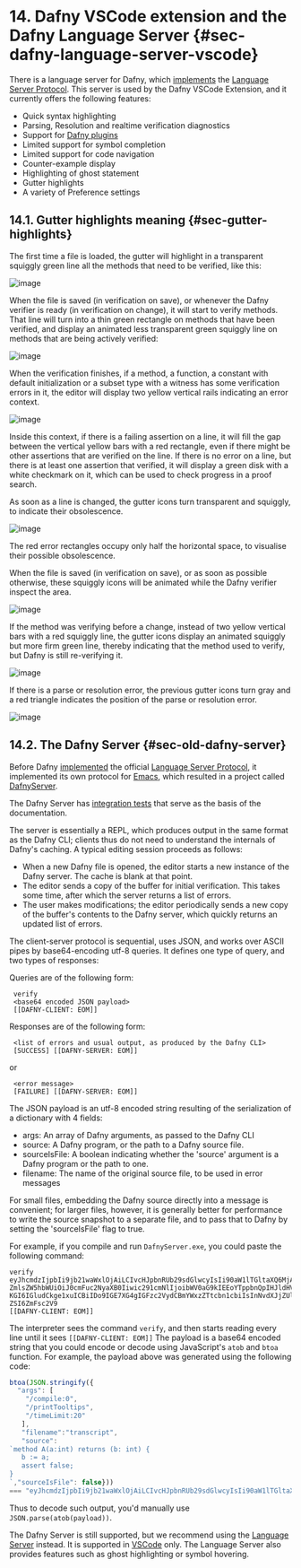 # 14. Dafny VSCode extension and the Dafny Language Server {#sec-dafny-language-server-vscode}

There is a language server for Dafny, which [implements](https://github.com/dafny-lang/dafny/tree/master/Source/DafnyLanguageServer) the [Language Server Protocol](https://microsoft.github.io/language-server-protocol/).
This server is used by the Dafny VSCode Extension, and it currently offers the following features:
- Quick syntax highlighting
- Parsing, Resolution and realtime verification diagnostics
- Support for [Dafny plugins](https://github.com/dafny-lang/dafny/tree/master/Source/DafnyLanguageServer#plugins)
- Limited support for symbol completion
- Limited support for code navigation
- Counter-example display
- Highlighting of ghost statement
- Gutter highlights
- A variety of Preference settings

## 14.1. Gutter highlights meaning {#sec-gutter-highlights}

The first time a file is loaded, the gutter will highlight in a transparent squiggly green line all the methods that need to be verified, like this:

![image](https://user-images.githubusercontent.com/3601079/178058374-a1e5e9ca-2c5e-493a-bb60-d00310962741.png)

When the file is saved (in verification on save), or whenever the Dafny verifier is ready (in verification on change), it will start to verify methods.
That line will turn into a thin green rectangle on methods that have been verified, and display an animated less transparent green squiggly line on methods that are being actively verified:

![image](https://user-images.githubusercontent.com/3601079/178058713-1266a23f-fdb4-4494-844a-488cc214c797.png)

When the verification finishes, if a method, a function, a constant with default initialization or a subset type with a witness has some verification errors in it,
the editor will display two yellow vertical rails indicating an error context.

![image](https://user-images.githubusercontent.com/3601079/178058908-71425938-57a4-454d-805d-2923d7c4de73.png)

Inside this context, if there is a failing assertion on a line,
it will fill the gap between the vertical yellow bars with a red rectangle, even if there might be other assertions that are verified on the line.
If there is no error on a line, but there is at least one assertion that verified, it will display a green disk with a white checkmark on it,
which can be used to check progress in a proof search.

As soon as a line is changed, the gutter icons turn transparent and squiggly, to indicate their obsolescence.

![image](https://user-images.githubusercontent.com/3601079/178063330-dd346ddf-aa60-487e-a368-3a4af572aeac.png)

The red error rectangles occupy only half the horizontal space, to visualise their possible obsolescence.

When the file is saved (in verification on save), or as soon as possible otherwise,
these squiggly icons will be animated while the Dafny verifier inspect the area.

![image](https://user-images.githubusercontent.com/3601079/178063848-d0fb02d9-c743-4ffc-9e34-c5f8731c79d1.png)

If the method was verifying before a change, instead of two yellow vertical bars with a red squiggly line,
the gutter icons display an animated squiggly but more firm green line, thereby indicating that the method used to verify,
but Dafny is still re-verifying it.

![image](https://user-images.githubusercontent.com/3601079/178068281-f15fa83f-6180-4de1-ab63-b65957f6c86b.png)

If there is a parse or resolution error, the previous gutter icons turn gray and a red triangle indicates 
the position of the parse or resolution error.

![image](https://user-images.githubusercontent.com/3601079/178068650-24c14da1-d247-4027-b784-2eb055242e6b.png)


## 14.2. The Dafny Server {#sec-old-dafny-server}

Before Dafny [implemented](https://github.com/dafny-lang/dafny/tree/master/Source/DafnyLanguageServer) the official [Language Server Protocol](https://microsoft.github.io/language-server-protocol/), it implemented its own protocol for [Emacs](https://github.com/boogie-org/boogie-friends), which resulted in a project called [DafnyServer](https://github.com/dafny-lang/dafny/tree/master/Source/DafnyServer).

The Dafny Server has [integration tests](https://github.com/dafny-lang/dafny/tree/master/Test/server) that serve as the basis of the documentation.

The server is essentially a REPL, which produces output in the same format as the Dafny CLI; clients thus
do not need to understand the internals of Dafny's caching.  A typical editing session proceeds as follows:

* When a new Dafny file is opened, the editor starts a new instance of the
  Dafny server.  The cache is blank at that point.
* The editor sends a copy of the buffer for initial verification.  This takes
  some time, after which the server returns a list of errors.
* The user makes modifications; the editor periodically sends a new copy of
  the buffer's contents to the Dafny server, which quickly returns an updated
  list of errors.

The client-server protocol is sequential, uses JSON, and works over ASCII
pipes by base64-encoding utf-8 queries.  It defines one type of query, and two
types of responses:

Queries are of the following form:

     verify
     <base64 encoded JSON payload>
     [[DAFNY-CLIENT: EOM]]

Responses are of the following form:

     <list of errors and usual output, as produced by the Dafny CLI>
     [SUCCESS] [[DAFNY-SERVER: EOM]]

or

     <error message>
     [FAILURE] [[DAFNY-SERVER: EOM]]

The JSON payload is an utf-8 encoded string resulting of the serialization of
a dictionary with 4 fields:
   * args:   An array of Dafny arguments, as passed to the Dafny CLI
   * source: A Dafny program, or the path to a Dafny source file.
   * sourceIsFile: A boolean indicating whether the 'source' argument is a
                   Dafny program or the path to one.
   * filename:     The name of the original source file, to be used in error
                   messages

For small files, embedding the Dafny source directly into a message is
convenient; for larger files, however, it is generally better for performance
to write the source snapshot to a separate file, and to pass that to Dafny
by setting the 'sourceIsFile' flag to true.

For example, if you compile and run `DafnyServer.exe`, you could paste the following command:

<!-- %no-check -->
```dafny
verify
eyJhcmdzIjpbIi9jb21waWxlOjAiLCIvcHJpbnRUb29sdGlwcyIsIi90aW1lTGltaXQ6MjAiXSwi
ZmlsZW5hbWUiOiJ0cmFuc2NyaXB0Iiwic291cmNlIjoibWV0aG9kIEEoYTppbnQpIHJldHVybnMg
KGI6IGludCkge1xuICBiIDo9IGE7XG4gIGFzc2VydCBmYWxzZTtcbn1cbiIsInNvdXJjZUlzRmls
ZSI6ZmFsc2V9
[[DAFNY-CLIENT: EOM]]
```

The interpreter sees the command `verify`, and then starts reading every line until it sees `[[DAFNY-CLIENT: EOM]]`
The payload is a base64 encoded string that you could encode or decode using JavaScript's `atob` and `btoa` function.
For example, the payload above was generated using the following code:
```js
btoa(JSON.stringify({
  "args": [
    "/compile:0",
    "/printTooltips",
    "/timeLimit:20"
   ],
   "filename":"transcript",
   "source":
`method A(a:int) returns (b: int) {
   b := a;
   assert false;
}
`,"sourceIsFile": false}))
=== "eyJhcmdzIjpbIi9jb21waWxlOjAiLCIvcHJpbnRUb29sdGlwcyIsIi90aW1lTGltaXQ6MjAiXSwiZmlsZW5hbWUiOiJ0cmFuc2NyaXB0Iiwic291cmNlIjoibWV0aG9kIEEoYTppbnQpIHJldHVybnMgKGI6IGludCkge1xuICBiIDo9IGE7XG4gIGFzc2VydCBmYWxzZTtcbn1cbiIsInNvdXJjZUlzRmlsZSI6ZmFsc2V9"
```

Thus to decode such output, you'd manually use `JSON.parse(atob(payload))`.

The Dafny Server is still supported, but we recommend using the [Language Server](https://github.com/dafny-lang/dafny/tree/master/Source/DafnyLanguageServer) instead. It is supported in [VSCode](https://marketplace.visualstudio.com/items?itemName=dafny-lang.ide-vscode) only. The Language Server also provides features such as ghost highlighting or symbol hovering.

